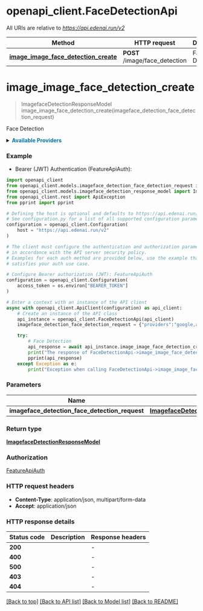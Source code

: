 # openapi_client.FaceDetectionApi

All URIs are relative to *https://api.edenai.run/v2*

Method | HTTP request | Description
------------- | ------------- | -------------
[**image_image_face_detection_create**](FaceDetectionApi.md#image_image_face_detection_create) | **POST** /image/face_detection | Face Detection


# **image_image_face_detection_create**
> ImagefaceDetectionResponseModel image_image_face_detection_create(imageface_detection_face_detection_request)

Face Detection

<details><summary><strong style='color: #0072a3; cursor: pointer'>Available Providers</strong></summary>    |Provider|Version|Price|Billing unit| |----|-------|-----|------------| |**amazon**|`boto3 (v1.15.18)`|1.0 (per 1000 file)|1 file |**clarifai**|`8.0.0`|2.0 (per 1000 file)|1 file |**google**|`v1`|1.5 (per 1000 file)|1 file |**microsoft**|`v3.2`|1.0 (per 1000 file)|1 file |**api4ai**|`v1.0.0`|0.75 (per 1000 file)|1 file |**picpurify**|`v1.1`|1.2 (per 1000 file)|1 file |**skybiometry**|`v1`|1.0 (per 1000 file)|1 file   </details>  

### Example

* Bearer (JWT) Authentication (FeatureApiAuth):

```python
import openapi_client
from openapi_client.models.imageface_detection_face_detection_request import ImagefaceDetectionFaceDetectionRequest
from openapi_client.models.imageface_detection_response_model import ImagefaceDetectionResponseModel
from openapi_client.rest import ApiException
from pprint import pprint

# Defining the host is optional and defaults to https://api.edenai.run/v2
# See configuration.py for a list of all supported configuration parameters.
configuration = openapi_client.Configuration(
    host = "https://api.edenai.run/v2"
)

# The client must configure the authentication and authorization parameters
# in accordance with the API server security policy.
# Examples for each auth method are provided below, use the example that
# satisfies your auth use case.

# Configure Bearer authorization (JWT): FeatureApiAuth
configuration = openapi_client.Configuration(
    access_token = os.environ["BEARER_TOKEN"]
)

# Enter a context with an instance of the API client
async with openapi_client.ApiClient(configuration) as api_client:
    # Create an instance of the API class
    api_instance = openapi_client.FaceDetectionApi(api_client)
    imageface_detection_face_detection_request = {"providers":"google,amazon,api4ai,clarifai,microsoft,skybiometry,picpurify","file_url":"http://edenai-resource-example.jpg"} # ImagefaceDetectionFaceDetectionRequest | 

    try:
        # Face Detection
        api_response = await api_instance.image_image_face_detection_create(imageface_detection_face_detection_request)
        print("The response of FaceDetectionApi->image_image_face_detection_create:\n")
        pprint(api_response)
    except Exception as e:
        print("Exception when calling FaceDetectionApi->image_image_face_detection_create: %s\n" % e)
```



### Parameters


Name | Type | Description  | Notes
------------- | ------------- | ------------- | -------------
 **imageface_detection_face_detection_request** | [**ImagefaceDetectionFaceDetectionRequest**](ImagefaceDetectionFaceDetectionRequest.md)|  | 

### Return type

[**ImagefaceDetectionResponseModel**](ImagefaceDetectionResponseModel.md)

### Authorization

[FeatureApiAuth](../README.md#FeatureApiAuth)

### HTTP request headers

 - **Content-Type**: application/json, multipart/form-data
 - **Accept**: application/json

### HTTP response details

| Status code | Description | Response headers |
|-------------|-------------|------------------|
**200** |  |  -  |
**400** |  |  -  |
**500** |  |  -  |
**403** |  |  -  |
**404** |  |  -  |

[[Back to top]](#) [[Back to API list]](../README.md#documentation-for-api-endpoints) [[Back to Model list]](../README.md#documentation-for-models) [[Back to README]](../README.md)

